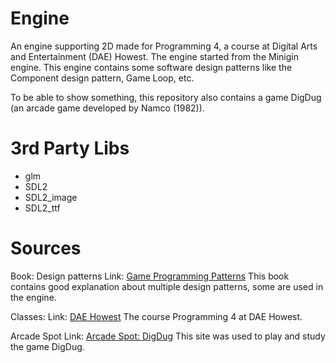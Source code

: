 # Engine
An engine supporting 2D made for Programming 4, a course at Digital Arts and Entertainment (DAE) Howest. The engine started from the Minigin engine. This engine contains some software design patterns like the Component design pattern, Game Loop, etc.

To be able to show something, this repository also contains a game DigDug (an arcade game developed by Namco (1982)).

# 3rd Party Libs
- glm
- SDL2
- SDL2_image
- SDL2_ttf

# Sources
Book: Design patterns
Link: [Game Programming Patterns](http://www.gameprogrammingpatterns.com/contents.html)
This book contains good explanation about multiple design patterns, some are used in the engine.

Classes:
Link: [DAE Howest](http://www.digitalartsandentertainment.be/)
The course Programming 4 at DAE Howest.

Arcade Spot
Link: [Arcade Spot: DigDug](http://www.arcadespot.com/game/dig-dug/)
This site was used to play and study the game DigDug.
